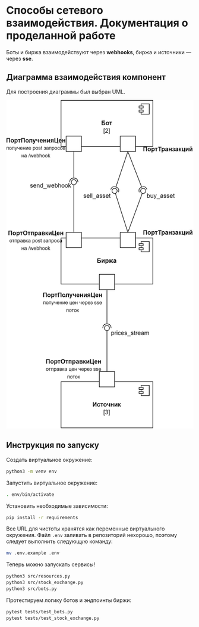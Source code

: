 # Способы сетевого взаимодействия. Документация о проделанной работе
Боты и биржа взаимодействуют через
**webhooks**, биржа и источники — через 
**sse**.

## Диаграмма взаимодействия компонент
Для построения диаграммы был выбран UML.

![img.png](content/component_diagram.png)
## Инструкция по запуску
Создать виртуальное окружение:
```bash
python3 -m venv env
```
Запустить виртуальное окружение:
```bash
. env/bin/activate
```
Установить необходимые зависимости:
```bash
pip install -r requirements
```
Все URL для чистоты хранятся как
переменные виртуального окружения. 
Файл `.env` заливать в репозиторий нехорошо,
поэтому следует выполнить следующую команду:
```bash
mv .env.example .env
```
Теперь можно запускать сервисы!
```bash
python3 src/resources.py
python3 src/stock_exchange.py
python3 src/bots.py
```
Протестируем логику ботов и эндпоинты биржи:
```bash
pytest tests/test_bots.py
pytest tests/test_stock_exchange.py
```